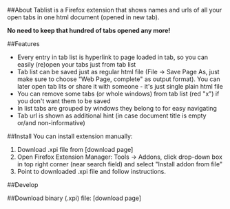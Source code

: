 ##About
Tablist is a Firefox extension that shows names and urls of all your open tabs in one html document (opened in new tab).

__No need to keep that hundred of tabs opened any more!__

##Features
* Every entry in tab list is hyperlink to page loaded in tab, so you can easily (re)open your tabs just from tab list
* Tab list can be saved just as regular html file (File -> Save Page As, just make sure to choose "Web Page, complete" as output format). You can later open tab lits or share it with someone - it's just single plain html file
* You can remove some tabs (or whole windows) from tab list (red "x") if you don't want them to be saved
* In list tabs are grouped by windows they belong to for easy navigating
* Tab url is shown as additional hint (in case document title is empty or/and non-informative)

##Install
You can install extension manually:

1. Download .xpi file from [download page]
2. Open Firefox Extension Manager: Tools -> Addons, click drop-down box in top right corner (near search field) and select "Install addon from file"
3. Point to downloaded .xpi file and follow instructions.


##Develop


##Download
binary (.xpi) file: [download page]

